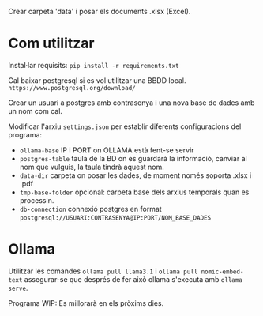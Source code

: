 Crear carpeta 'data' i posar els documents .xlsx (Excel).


# Com utilitzar

Instal·lar requisits:
`pip install -r requirements.txt`

Cal baixar postgresql si es vol utilitzar una BBDD local.
`https://www.postgresql.org/download/`

Crear un usuari a postgres amb contrasenya i una nova base de dades amb un nom com cal.

Modificar l'arxiu `settings.json` per establir diferents configuracions del programa:
- `ollama-base` IP i PORT on OLLAMA està fent-se servir
- `postgres-table` taula de la BD on es guardarà la informació, canviar al nom que vulguis, la taula tindrà aquest nom.
- `data-dir` carpeta on posar les dades, de moment només soporta .xlsx i .pdf
- `tmp-base-folder` opcional: carpeta base dels arxius temporals quan es processin.
- `db-connection`  connexió postgres en format `postgresql://USUARI:CONTRASENYA@IP:PORT/NOM_BASE_DADES` 

# Ollama

Utilitzar les comandes `ollama pull llama3.1` i `ollama pull nomic-embed-text` assegurar-se que després de fer això ollama s'executa amb `ollama serve`.

Programa WIP: Es millorarà en els pròxims dies.